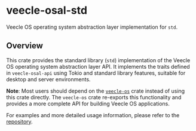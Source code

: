 # veecle-osal-std

Veecle OS operating system abstraction layer implementation for `std`.

## Overview

This crate provides the standard library (`std`) implementation of the Veecle OS operating system abstraction layer API.
It implements the traits defined in `veecle-osal-api` using Tokio and standard library features, suitable for desktop and server environments.

**Note**: Most users should depend on the [`veecle-os`](https://crates.io/crates/veecle-os) crate instead of using this crate directly.
The `veecle-os` crate re-exports this functionality and provides a more complete API for building Veecle OS applications.

For examples and more detailed usage information, please refer to the [repository](https://github.com/veecle/veecle-os).
